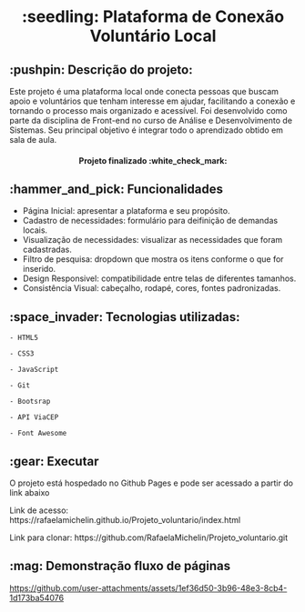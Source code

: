 <h1 align="center"> :seedling: Plataforma de Conexão Voluntário Local </h1> 
<h2> :pushpin: Descrição do projeto:</h2>
<p>Este projeto é uma plataforma local onde conecta pessoas que buscam apoio e voluntários que tenham interesse em ajudar, facilitando a conexão e tornando o processo mais organizado e acessível. Foi desenvolvido como parte da disciplina de Front-end no curso de Análise e Desenvolvimento de Sistemas. Seu principal objetivo é integrar todo o aprendizado obtido em sala de aula.</p>

<h4 align="center"> Projeto finalizado :white_check_mark: </h4>

<h2> :hammer_and_pick: Funcionalidades</h2>

- Página Inicial: apresentar a plataforma e seu propósito.
- Cadastro de necessidades: formulário para deifinição de demandas locais.
- Visualização de necessidades: visualizar as necessidades que foram cadastradas.
- Filtro de pesquisa: dropdown que mostra os itens conforme o que for inserido.
- Design Responsivel: compatibilidade entre telas de diferentes tamanhos.
- Consistência Visual: cabeçalho, rodapé, cores, fontes padronizadas.

<h2> :space_invader: Tecnologias utilizadas:</h2>

`- HTML5`

`- CSS3`

`- JavaScript`

`- Git`

`- Bootsrap`

`- API ViaCEP`

`- Font Awesome`

<h2> :gear: Executar</h2>
<p> O projeto está hospedado no Github Pages e pode ser acessado a partir do link abaixo</p>
<p>Link de acesso: https://rafaelamichelin.github.io/Projeto_voluntario/index.html </p>
<p>Link para clonar: https://github.com/RafaelaMichelin/Projeto_voluntario.git </p>

<h2> :mag: Demonstração fluxo de páginas</h2>


https://github.com/user-attachments/assets/1ef36d50-3b96-48e3-8cb4-1d173ba54076

